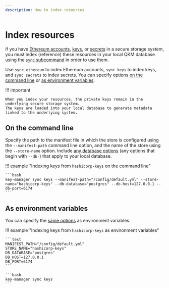```yaml
---
description: How to index resources
---
```


# Index resources

If you have [Ethereum accounts](../Concepts/Stores.md#ethereum-store), [keys](../Concepts/Stores.md#key-store), or
[secrets](../Concepts/Stores.md#secret-store) in a secure storage system, you must index (reference) these resources in
your local QKM database using the [`sync` subcommand](../Reference/CLI/CLI-Subcommands.md#sync) in order to use them.

Use `sync ethereum` to index Ethereum accounts, `sync keys` to index keys, and `sync secrets` to index secrets.
You can specify options [on the command line](#on-the-command-line) or [as environment variables](#as-environment-variables).

!!! important

    When you index your resources, the private keys remain in the underlying secure storage system.
    The keys are loaded into your local database to generate metadata linked to the underlying system.

## On the command line

Specify the path to the manifest file in which the store is configured using the `--manifest-path` command line option,
and the name of the store using the `--store-name` option.
Include [any database options](../Reference/CLI/CLI-Syntax.md#db-database) (any options that begin with `--db-`) that
apply to your local database.

!!! example "Indexing keys from `hashicorp-keys` on the command line"

    ```bash
    key-manager sync keys --manifest-path="/config/default.yml" --store-name="hashicorp-keys" --db-database="postgres" --db-host=127.0.0.1 --db-port=6174
    ```

## As environment variables

You can specify the [same options](#on-the-command-line) as environment variables.

!!! example "Indexing keys from `hashicorp-keys` as environment variables"

    ```text
    MANIFEST_PATH="/config/default.yml"
    STORE_NAME="hashicorp-keys"
    DB_DATABASE="postgres"
    DB_HOST=127.0.0.1
    DB_PORT=6174
    ```

    ```bash
    key-manager sync keys
    ```
